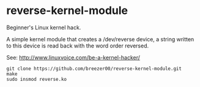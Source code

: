 reverse-kernel-module
=====================

Beginner's Linux kernel hack.

A simple kernel module that creates a /dev/reverse device, a string written 
to this device is read back with the word order reversed.

See: http://www.linuxvoice.com/be-a-kernel-hacker/


`git clone https://github.com/breezer00/reverse-kernel-module.git`  
`make`  
`sudo insmod reverse.ko`   

